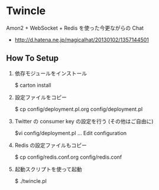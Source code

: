 Twincle
========================================
Amon2 + WebSocket + Redis を使った今更ながらの Chat

- http://d.hatena.ne.jp/magicalhat/20130102/1357144501


How To Setup
----------------------------------------
1. 依存モジュールをインストール

    $ carton install

2. 設定ファイルをコピー

    $ cp config/deployment.pl.org config/deployment.pl

3. Twitter の consumer key の設定を行う (その他はご自由に)

    $vi config/deployment.pl
    ... Edit configuration

4. Redis の設定ファイルもコピー

    $ cp config/redis.conf.org config/redis.conf

5. 起動スクリプトを使って起動

    $ ./twincle.pl
